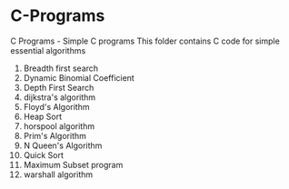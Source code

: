 # C-Programs
C Programs - Simple C programs
This folder contains C code for simple essential algorithms
1. Breadth first search
2. Dynamic Binomial Coefficient
3. Depth First Search
4. dijkstra's algorithm
5. Floyd's Algorithm
6. Heap Sort
7. horspool algorithm
8. Prim's Algorithm
9. N Queen's Algorithm
10. Quick Sort
11. Maximum Subset program
12. warshall algorithm
